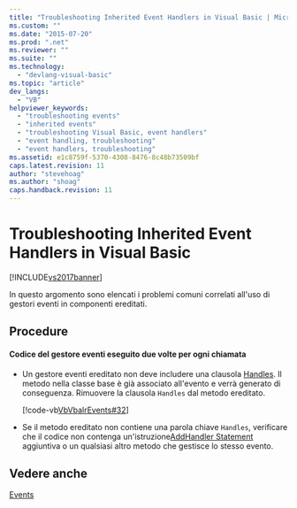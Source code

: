 ```yaml
---
title: "Troubleshooting Inherited Event Handlers in Visual Basic | Microsoft Docs"
ms.custom: ""
ms.date: "2015-07-20"
ms.prod: ".net"
ms.reviewer: ""
ms.suite: ""
ms.technology: 
  - "devlang-visual-basic"
ms.topic: "article"
dev_langs: 
  - "VB"
helpviewer_keywords: 
  - "troubleshooting events"
  - "inherited events"
  - "troubleshooting Visual Basic, event handlers"
  - "event handling, troubleshooting"
  - "event handlers, troubleshooting"
ms.assetid: e1c8759f-5370-4308-8476-8c48b73509bf
caps.latest.revision: 11
author: "stevehoag"
ms.author: "shoag"
caps.handback.revision: 11
---
```

# Troubleshooting Inherited Event Handlers in Visual Basic
[!INCLUDE[vs2017banner](../../../../visual-basic/developing-apps/includes/vs2017banner.md)]

In questo argomento sono elencati i problemi comuni correlati all'uso di gestori eventi in componenti ereditati.  
  
## Procedure  
  
#### Codice del gestore eventi eseguito due volte per ogni chiamata  
  
-   Un gestore eventi ereditato non deve includere una clausola [Handles](../../../../visual-basic/language-reference/statements/handles-clause.md).  Il metodo nella classe base è già associato all'evento e verrà generato di conseguenza.  Rimuovere la clausola `Handles` dal metodo ereditato.  
  
     [!code-vb[VbVbalrEvents#32](../../../../visual-basic/language-reference/statements/codesnippet/visualbasic/VbVbalrEvents/Class1.vb#32)]  
  
-   Se il metodo ereditato non contiene una parola chiave `Handles`, verificare che il codice non contenga un'istruzione[AddHandler Statement](../../../../visual-basic/language-reference/statements/addhandler-statement.md) aggiuntiva o un qualsiasi altro metodo che gestisce lo stesso evento.  
  
## Vedere anche  
 [Events](../../../../visual-basic/programming-guide/language-features/events/events.md)